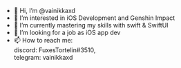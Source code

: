 - 👋 Hi, I’m @vainikkaxd
- 👀 I’m interested in iOS Development and Genshin Impact
- 🌱 I’m currently mastering my skills with swift & SwiftUI
- 💞️ I’m looking for a job as iOS app dev
- 📫 How to reach me:  
 discord: FuxesTortelin#3510,  
 telegram: vainikkaxd

<!---
Vainikkaxd is a ✨ special ✨ repository because its `README.md` (this file) appears on your GitHub profile.
You can click the Preview link to take a look at your changes.
--->
